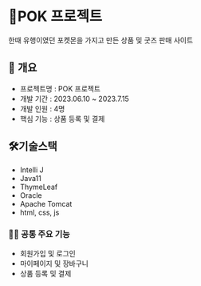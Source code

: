 # 🦄POK 프로젝트

한때 유행이였던 포켓몬을 가지고 만든 상품 및 굿즈 판매 사이트

## 📢 개요 
  * 프로젝트명 : POK 프로젝트
  * 개발 기간 : 2023.06.10 ~ 2023.7.15
  * 개발 인원 : 4명
  * 핵심 기능 : 상품 등록 및 결제

## 🛠️기술스택
* Intelli J
* Java11
* ThymeLeaf
* Oracle
* Apache Tomcat
* html, css, js


### 🏳️‍🌈 공통 주요 기능
  + 회원가입 및 로그인
  + 마이페이지 및 장바구니
  + 상품 등록 및 결제

